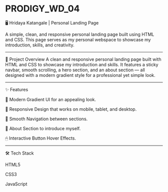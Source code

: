 # PRODIGY_WD_04
🖥 Hridaya Katangale | Personal Landing Page

A simple, clean, and responsive personal landing page built using HTML and CSS.
This page serves as my personal webspace to showcase my introduction, skills, and creativity.


---

📑 Project Overview
A clean and responsive personal landing page built with HTML and CSS to showcase my introduction and skills.
It features a sticky navbar, smooth scrolling, a hero section, and an about section — all designed with a modern gradient style for a professional yet simple look.


---

✨ Features

🎨 Modern Gradient UI for an appealing look.

📱 Responsive Design that works on mobile, tablet, and desktop.

🔗 Smooth Navigation between sections.

👤 About Section to introduce myself.

🖱 Interactive Button Hover Effects.



---

🛠 Tech Stack

HTML5

CSS3

JavaScript
